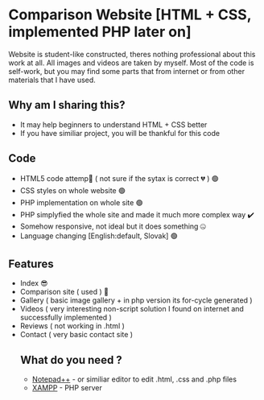 # Comparison Website [HTML + CSS, implemented PHP later on]

Website is student-like constructed, theres nothing professional about this work at all. All images and videos are taken by myself. Most of the code is self-work, but you may find some parts that from internet or from other materials that I have used.

## Why am I sharing this?
- It may help beginners to understand HTML + CSS better
- If you have similiar project, you will be thankful for this code

## Code

- HTML5 code attemp💆 ( not sure if the sytax is correct 💔 ) 🟢
- CSS styles on whole website 🟢
- PHP implementation on whole site 🟢
- PHP simplyfied the whole site and made it much more complex way ✔️
- Somehow responsive, not ideal but it does something 🤐
- Language changing [English:default, Slovak] 🟢

## Features
- Index 😎
- Comparison site ( <table> used ) 🥇
- Gallery ( basic image gallery + in php version its for-cycle generated ) 
- Videos ( very interesting non-script solution I found on internet and successfully implemented )
- Reviews ( not working in .html )
- Contact ( very basic contact site )

## What do you need ?
- [Notepad++](https://notepad-plus-plus.org) - or similiar editor to edit .html, .css and .php files
- [XAMPP](https://www.apachefriends.org) - PHP server
